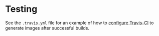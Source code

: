 # Testing

See the `.travis.yml` file for an example of how to [configure Travis-CI](https://docs.travis-ci.com/user/build-stages/share-docker-image/) to generate images after successful builds.
